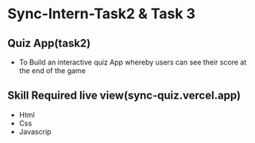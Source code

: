 # Sync-Intern-Task2 & Task 3
## Quiz App(task2)
* To Build an interactive quiz App whereby users can see their score at the end of the game
## Skill Required live view(sync-quiz.vercel.app)
* Html
* Css
* Javascrip


